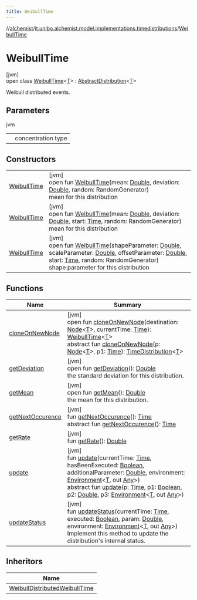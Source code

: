 ```yaml
---
title: WeibullTime
---
```

//[alchemist](../../../index.html)/[it.unibo.alchemist.model.implementations.timedistributions](../index.html)/[WeibullTime](index.html)



# WeibullTime



[jvm]\
open class [WeibullTime](index.html)<[T](index.html)> : [AbstractDistribution](../-abstract-distribution/index.html)<[T](../../it.unibo.alchemist/-supported-incarnations/get.html)> 

Weibull distributed events.



## Parameters


jvm

| | |
|---|---|
| <T> | concentration type |



## Constructors


| | |
|---|---|
| [WeibullTime](-weibull-time.html) | [jvm]<br>open fun [WeibullTime](-weibull-time.html)(mean: [Double](https://kotlinlang.org/api/latest/jvm/stdlib/kotlin/-double/index.html), deviation: [Double](https://kotlinlang.org/api/latest/jvm/stdlib/kotlin/-double/index.html), random: RandomGenerator)<br>mean for this distribution |
| [WeibullTime](-weibull-time.html) | [jvm]<br>open fun [WeibullTime](-weibull-time.html)(mean: [Double](https://kotlinlang.org/api/latest/jvm/stdlib/kotlin/-double/index.html), deviation: [Double](https://kotlinlang.org/api/latest/jvm/stdlib/kotlin/-double/index.html), start: [Time](../../it.unibo.alchemist.model.interfaces/-time/index.html), random: RandomGenerator)<br>mean for this distribution |
| [WeibullTime](-weibull-time.html) | [jvm]<br>open fun [WeibullTime](-weibull-time.html)(shapeParameter: [Double](https://kotlinlang.org/api/latest/jvm/stdlib/kotlin/-double/index.html), scaleParameter: [Double](https://kotlinlang.org/api/latest/jvm/stdlib/kotlin/-double/index.html), offsetParameter: [Double](https://kotlinlang.org/api/latest/jvm/stdlib/kotlin/-double/index.html), start: [Time](../../it.unibo.alchemist.model.interfaces/-time/index.html), random: RandomGenerator)<br>shape parameter for this distribution |


## Functions


| Name | Summary |
|---|---|
| [cloneOnNewNode](clone-on-new-node.html) | [jvm]<br>open fun [cloneOnNewNode](clone-on-new-node.html)(destination: [Node](../../it.unibo.alchemist.model.interfaces/-node/index.html)<[T](../../it.unibo.alchemist/-supported-incarnations/get.html)>, currentTime: [Time](../../it.unibo.alchemist.model.interfaces/-time/index.html)): [WeibullTime](index.html)<[T](../../it.unibo.alchemist/-supported-incarnations/get.html)><br>abstract fun [cloneOnNewNode](../../it.unibo.alchemist.model.interfaces/-time-distribution/clone-on-new-node.html)(p: [Node](../../it.unibo.alchemist.model.interfaces/-node/index.html)<[T](../../it.unibo.alchemist/-supported-incarnations/get.html)>, p1: [Time](../../it.unibo.alchemist.model.interfaces/-time/index.html)): [TimeDistribution](../../it.unibo.alchemist.model.interfaces/-time-distribution/index.html)<[T](../../it.unibo.alchemist/-supported-incarnations/get.html)> |
| [getDeviation](get-deviation.html) | [jvm]<br>open fun [getDeviation](get-deviation.html)(): [Double](https://kotlinlang.org/api/latest/jvm/stdlib/kotlin/-double/index.html)<br>the standard deviation for this distribution. |
| [getMean](get-mean.html) | [jvm]<br>open fun [getMean](get-mean.html)(): [Double](https://kotlinlang.org/api/latest/jvm/stdlib/kotlin/-double/index.html)<br>the mean for this distribution. |
| [getNextOccurence](../-abstract-distribution/get-next-occurence.html) | [jvm]<br>fun [getNextOccurence](../-abstract-distribution/get-next-occurence.html)(): [Time](../../it.unibo.alchemist.model.interfaces/-time/index.html)<br>abstract fun [getNextOccurence](../../it.unibo.alchemist.model.interfaces/-time-distribution/get-next-occurence.html)(): [Time](../../it.unibo.alchemist.model.interfaces/-time/index.html) |
| [getRate](get-rate.html) | [jvm]<br>fun [getRate](get-rate.html)(): [Double](https://kotlinlang.org/api/latest/jvm/stdlib/kotlin/-double/index.html) |
| [update](../-abstract-distribution/update.html) | [jvm]<br>fun [update](../-abstract-distribution/update.html)(currentTime: [Time](../../it.unibo.alchemist.model.interfaces/-time/index.html), hasBeenExecuted: [Boolean](https://kotlinlang.org/api/latest/jvm/stdlib/kotlin/-boolean/index.html), additionalParameter: [Double](https://kotlinlang.org/api/latest/jvm/stdlib/kotlin/-double/index.html), environment: [Environment](../../it.unibo.alchemist.model.interfaces/-environment/index.html)<[T](../../it.unibo.alchemist/-supported-incarnations/get.html), out [Any](https://kotlinlang.org/api/latest/jvm/stdlib/kotlin/-any/index.html)>)<br>abstract fun [update](../../it.unibo.alchemist.model.interfaces/-time-distribution/update.html)(p: [Time](../../it.unibo.alchemist.model.interfaces/-time/index.html), p1: [Boolean](https://kotlinlang.org/api/latest/jvm/stdlib/kotlin/-boolean/index.html), p2: [Double](https://kotlinlang.org/api/latest/jvm/stdlib/kotlin/-double/index.html), p3: [Environment](../../it.unibo.alchemist.model.interfaces/-environment/index.html)<[T](../../it.unibo.alchemist/-supported-incarnations/get.html), out [Any](https://kotlinlang.org/api/latest/jvm/stdlib/kotlin/-any/index.html)>) |
| [updateStatus](update-status.html) | [jvm]<br>fun [updateStatus](update-status.html)(currentTime: [Time](../../it.unibo.alchemist.model.interfaces/-time/index.html), executed: [Boolean](https://kotlinlang.org/api/latest/jvm/stdlib/kotlin/-boolean/index.html), param: [Double](https://kotlinlang.org/api/latest/jvm/stdlib/kotlin/-double/index.html), environment: [Environment](../../it.unibo.alchemist.model.interfaces/-environment/index.html)<[T](../../it.unibo.alchemist/-supported-incarnations/get.html), out [Any](https://kotlinlang.org/api/latest/jvm/stdlib/kotlin/-any/index.html)>)<br>Implement this method to update the distribution's internal status. |


## Inheritors


| Name |
|---|
| [WeibullDistributedWeibullTime](../-weibull-distributed-weibull-time/index.html) |

